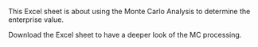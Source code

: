 This Excel sheet is about using the Monte Carlo Analysis to determine the enterprise value. 

Download the Excel sheet to have a deeper look of the MC processing. 

